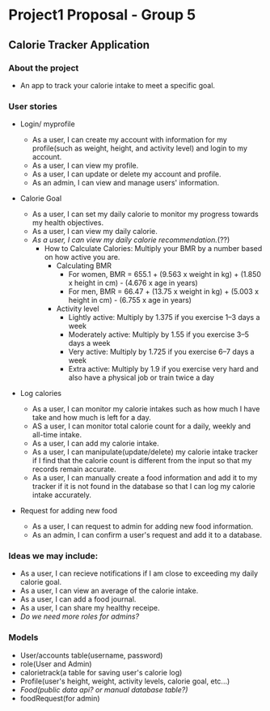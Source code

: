 # Project1 Proposal - Group 5

## Calorie Tracker Application

### About the project

- An app to track your calorie intake to meet a specific goal.

### User stories

- Login/ myprofile
    - As a user, I can create my account with information for my profile(such as weight, height, and activity level) and login to my account.
    - As a user, I can view my profile.
    - As a user, I can update or delete my account and profile.
    - As an admin, I can view and manage users' information.

- Calorie Goal
    - As a user, I can set my daily calorie to monitor my progress towards my health objectives.
    - As a user, I can view my daily calorie.
    - *As a user, I can view my daily calorie recommendation.*(??)
        - How to Calculate Calories: Multiply your BMR by a number based on how active you are.
            - Calculating BMR
                - For women, BMR = 655.1 + (9.563 x weight in kg) + (1.850 x height in cm) - (4.676 x age in years)
                - For men, BMR = 66.47 + (13.75 x weight in kg) + (5.003 x height in cm) - (6.755 x age in years)
            - Activity level
                - Lightly active: Multiply by 1.375 if you exercise 1–3 days a week
                - Moderately active: Multiply by 1.55 if you exercise 3–5 days a week
                - Very active: Multiply by 1.725 if you exercise 6–7 days a week
                - Extra active: Multiply by 1.9 if you exercise very hard and also have a physical job or train twice a day
            

- Log calories        
    - As a user, I can monitor my calorie intakes such as how much I have take and how much is left for a day.
    - AS a user, I can monitor total calorie count for a daily, weekly and all-time intake.
    - As a user, I can add my calorie intake.
    - As a user, I can manipulate(update/delete) my calorie intake tracker if I find that the calorie count is different from the input so that my records remain accurate.
    - As a user, I can manually create a food information and add it to my tracker if it is not found in the database so that I can log my calorie intake accurately.

- Request for adding new food
    - As a user, I can request to admin for adding new food information.
    - As an admin, I can confirm a user's request and add it to a database.

### Ideas we may include:

- As a user, I can recieve notifications if I am close to exceeding my daily calorie goal.
- As a user, I can view an average of the calorie intake.
- As a user, I can add a food journal.
- As a user, I can share my healthy receipe.
- *Do we need more roles for admins?*

### Models

- User/accounts table(username, password)
- role(User and Admin)
- calorietrack(a table for saving user's calorie log)
- Profile(user's height, weight, activity levels, calorie goal, etc...)
- *Food(public data api? or manual database table?)*
- foodRequest(for admin)

